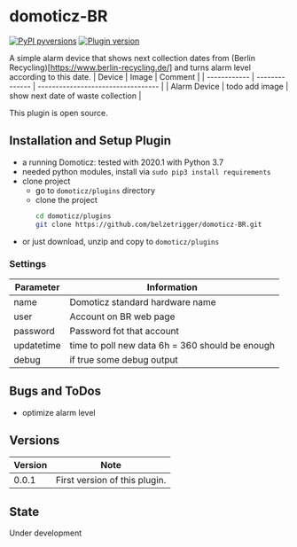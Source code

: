 # domoticz-BR
<!---
[![GitHub license](https://img.shields.io/github/license/belzetrigger/domoticz-BR.svg)](https://github.com/belzetrigger/domoticz-BR/blob/master/LICENSE)
-->

[![PyPI pyversions](https://img.shields.io/badge/python-3.6%20|%203.7%20|%203.8-blue.svg)]() 
[![Plugin version](https://img.shields.io/badge/version-0.0.1-red.svg)](https://github.com/belzetrigger/domoticz-BR/branches/)

A simple alarm device that shows next collection dates from (Berlin Recycling)[https://www.berlin-recycling.de/] and turns alarm level according to this date.
| Device       | Image          | Comment                            |
| ------------ | -------------- | ---------------------------------- |
| Alarm Device | todo add image | show next date of waste collection |

This plugin is open source.


## Installation and Setup Plugin
- a running Domoticz: tested with 2020.1 with Python 3.7
- needed python modules, install via `sudo pip3 install requirements`
- clone project
    - go to `domoticz/plugins` directory 
    - clone the project
        ```bash
        cd domoticz/plugins
        git clone https://github.com/belzetrigger/domoticz-BR.git
        ```
- or just download, unzip and copy to `domoticz/plugins`

### Settings
<!-- prettier-ignore -->

| Parameter  | Information                                     |
| ---------- | ----------------------------------------------- |
| name       | Domoticz standard hardware name                 |
| user       | Account on BR web page                          |
| password   | Password fot that account                       |
| updatetime | time to poll new data 6h = 360 should be enough |
| debug      | if true some debug output                       |



## Bugs and ToDos
* optimize alarm level


## Versions
| Version | Note                          |
| ------- | ----------------------------- |
| 0.0.1   | First version of this plugin. |

## State
Under development


